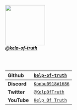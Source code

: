 <a href="https://github.com/kelp-of-truth"><img src="https://avatars.githubusercontent.com/u/102844552?v=4" style="height: 128px;width: 128px;"><br>
_**@kelp-of-truth**_</a>

<br><br>

|Github|<a href="https://github.com/kelp-of-truth">`kelp-of-truth`</a>|
|:-|:-|
|**Discord**|<a href="https://discord.com">`Konbu0918#1686`</a>|
|**Twitter**|<a href="https://twitter.com/KelpOfTruth">`@KelpOfTruth`</a>|
|**YouTube**|<a href="https://youtube.com/@KelpOfTruth">`Kelp Of Truth`</a>|
